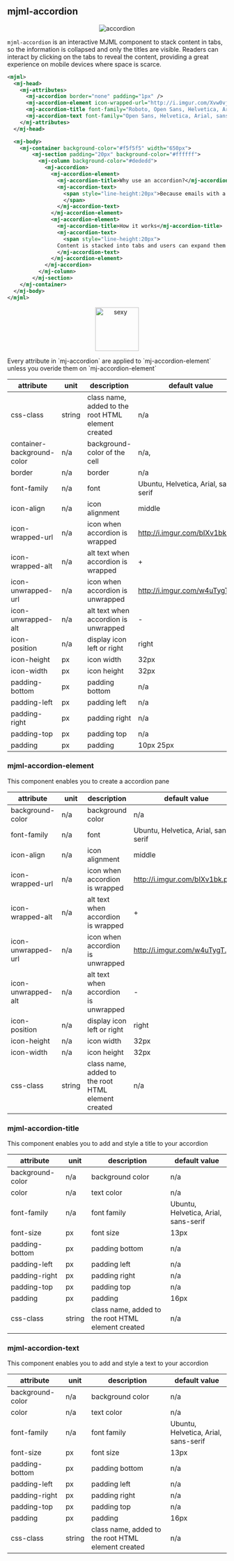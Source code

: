 ## mjml-accordion

<p align="center">
  <img src="http://i.imgur.com/C4S9MVc.gif" alt="accordion" />
</p>

`mjml-accordion` is an interactive MJML component to stack content in tabs, so the information is collapsed and only the titles are visible. Readers can interact by clicking on the tabs to reveal the content, providing a great experience on mobile devices where space is scarce.

```xml
<mjml>
  <mj-head>
    <mj-attributes>
      <mj-accordion border="none" padding="1px" />
      <mj-accordion-element icon-wrapped-url="http://i.imgur.com/Xvw0vjq.png" icon-unwrapped-url="http://i.imgur.com/KKHenWa.png" icon-height="24px" icon-width="24px" />
      <mj-accordion-title font-family="Roboto, Open Sans, Helvetica, Arial, sans-serif" background-color="#fff" color="#031017" padding="15px" font-size="18px" />
      <mj-accordion-text font-family="Open Sans, Helvetica, Arial, sans-serif" background-color="#fafafa" padding="15px" color="#505050" font-size="14px" />
    </mj-attributes>
  </mj-head>

  <mj-body>
    <mj-container background-color="#f5f5f5" width="650px">
        <mj-section padding="20px" background-color="#ffffff">
          <mj-column background-color="#dededd">
            <mj-accordion>
              <mj-accordion-element>
                <mj-accordion-title>Why use an accordion?</mj-accordion-title>
                <mj-accordion-text>
                  <span style="line-height:20px">Because emails with a lot of content are most of the time a very bad experience on mobile, mj-accordion comes handy when you want to deliver a lot of information in a concise way.
                  </span>
                </mj-accordion-text>
              </mj-accordion-element>
              <mj-accordion-element>
                <mj-accordion-title>How it works</mj-accordion-title>
                <mj-accordion-text>
                  <span style="line-height:20px">
                Content is stacked into tabs and users can expand them at will. If responsive styles are not supported (mostly on desktop clients), tabs are then expanded and your content is readable at once.</span>
                </mj-accordion-text>
              </mj-accordion-element>
            </mj-accordion>
          </mj-column>
        </mj-section>
    </mj-container>
  </mj-body>
</mjml>
```

<p align="center">
  <a href="https://mjml.io/try-it-live/components/accordion">
    <img width="100px" src="https://mjml.io/assets/img/svg/TRYITLIVE.svg" alt="sexy" />
  </a>
</p>

<aside class="notice">
Every attribute in `mj-accordion` are applied to `mj-accordion-element` unless you overide them on `mj-accordion-element`
</aside>


attribute | unit | description | default value
----------|------|-------------|---------------
css-class | string | class name, added to the root HTML element created | n/a
container-background-color | n/a | background-color of the cell | n/a,
border | n/a | border | n/a
font-family | n/a | font | Ubuntu, Helvetica, Arial, sans-serif
icon-align | n/a | icon alignment | middle
icon-wrapped-url | n/a | icon when accordion is wrapped | http://i.imgur.com/bIXv1bk.png
icon-wrapped-alt | n/a | alt text when accordion is wrapped | +
icon-unwrapped-url | n/a | icon when accordion is unwrapped | http://i.imgur.com/w4uTygT.png
icon-unwrapped-alt | n/a | alt text when accordion is unwrapped | -
icon-position | n/a | display icon left or right | right
icon-height | px | icon width | 32px
icon-width | px | icon height | 32px
padding-bottom | px | padding bottom | n/a
padding-left | px | padding left | n/a
padding-right | px | padding right | n/a
padding-top | px | padding top | n/a
padding | px | padding | 10px 25px

### mjml-accordion-element

This component enables you to create a accordion pane

attribute | unit | description | default value
----------|------|-------------|---------------
background-color | n/a | background color | n/a
font-family | n/a | font | Ubuntu, Helvetica, Arial, sans-serif
icon-align | n/a | icon alignment | middle
icon-wrapped-url | n/a | icon when accordion is wrapped | http://i.imgur.com/bIXv1bk.png
icon-wrapped-alt | n/a | alt text when accordion is wrapped | +
icon-unwrapped-url | n/a | icon when accordion is unwrapped | http://i.imgur.com/w4uTygT.png
icon-unwrapped-alt | n/a | alt text when accordion is unwrapped | -
icon-position | n/a | display icon left or right | right
icon-height | n/a | icon width | 32px
icon-width | n/a | icon height | 32px
css-class | string | class name, added to the root HTML element created | n/a

### mjml-accordion-title

This component enables you to add and style a title to your accordion

attribute | unit | description | default value
----------|------|-------------|---------------
background-color | n/a | background color | n/a
color | n/a | text color | n/a
font-family | n/a | font family | Ubuntu, Helvetica, Arial, sans-serif
font-size | px | font size | 13px
padding-bottom | px | padding bottom | n/a
padding-left | px | padding left | n/a
padding-right | px | padding right | n/a
padding-top | px | padding top | n/a
padding | px | padding | 16px
css-class | string | class name, added to the root HTML element created | n/a

### mjml-accordion-text

This component enables you to add and style a text to your accordion

attribute | unit | description | default value
----------|------|-------------|---------------
background-color | n/a | background color | n/a
color | n/a | text color | n/a
font-family | n/a | font family | Ubuntu, Helvetica, Arial, sans-serif
font-size | px | font size | 13px
padding-bottom | px | padding bottom | n/a
padding-left | px | padding left | n/a
padding-right | px | padding right | n/a
padding-top | px | padding top | n/a
padding | px | padding | 16px
css-class | string | class name, added to the root HTML element created | n/a
